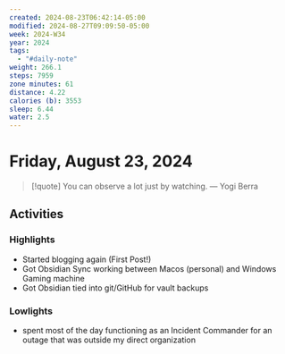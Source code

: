 ```yaml
---
created: 2024-08-23T06:42:14-05:00
modified: 2024-08-27T09:09:50-05:00
week: 2024-W34
year: 2024
tags:
  - "#daily-note"
weight: 266.1
steps: 7959
zone minutes: 61
distance: 4.22
calories (b): 3553
sleep: 6.44
water: 2.5
---
```

# Friday, August 23, 2024

> [!quote] You can observe a lot just by watching.
> — Yogi Berra

## Activities

### Highlights
- Started blogging again (First Post!)
- Got Obsidian Sync working between Macos (personal) and Windows Gaming machine
- Got Obsidian tied into git/GitHub for vault backups
### Lowlights
- spent most of the day functioning as an Incident Commander for an outage that was outside my direct organization